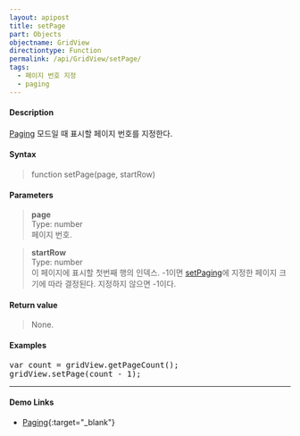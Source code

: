 ```yaml
---
layout: apipost
title: setPage
part: Objects
objectname: GridView
directiontype: Function
permalink: /api/GridView/setPage/
tags: 
  - 페이지 번호 지정
  - paging
---
```



#### Description

 [Paging](/api/features/Paging/) 모드일 때 표시할 페이지 번호를 지정한다.

#### Syntax

> function setPage(page, startRow)

#### Parameters

> **page**  
> Type: number  
> 페이지 번호.

> **startRow**  
> Type: number  
> 이 페이지에 표시할 첫번째 행의 인덱스. -1이면 [setPaging](/api/GridView/setPaging)에 지정한 페이지 크기에 따라 결정된다. 지정하지 않으면 -1이다.

#### Return value

> None.

#### Examples 

<pre class="prettyprint">
var count = gridView.getPageCount();
gridView.setPage(count - 1);
</pre>

---

#### Demo Links

* [Paging](http://demo.realgrid.com/Paging/paging1){:target="_blank"} 